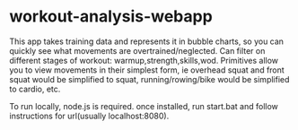 # workout-analysis-webapp
This app takes training data and represents it in bubble charts, so you can quickly see what movements are overtrained/neglected.
Can filter on different stages of workout: warmup,strength,skills,wod.
Primitives allow you to view movements in their simplest form, ie overhead squat and front squat would be simplified to squat, running/rowing/bike would be simplified to cardio, etc.

To run locally, node.js is required. once installed, run start.bat and follow instructions for url(usually localhost:8080).
